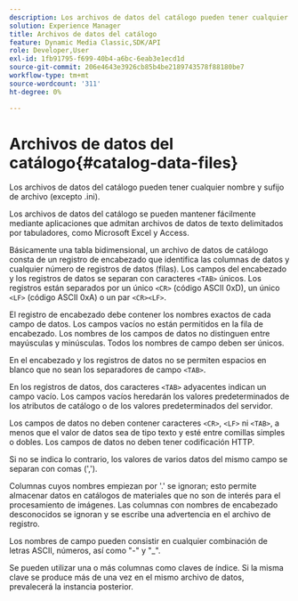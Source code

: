 ```yaml
---
description: Los archivos de datos del catálogo pueden tener cualquier nombre y sufijo de archivo (excepto .ini).
solution: Experience Manager
title: Archivos de datos del catálogo
feature: Dynamic Media Classic,SDK/API
role: Developer,User
exl-id: 1fb91795-f699-40b4-a6bc-6eab3e1ecd1d
source-git-commit: 206e4643e3926cb85b4be2189743578f88180be7
workflow-type: tm+mt
source-wordcount: '311'
ht-degree: 0%

---
```


# Archivos de datos del catálogo{#catalog-data-files}

Los archivos de datos del catálogo pueden tener cualquier nombre y sufijo de archivo (excepto .ini).

Los archivos de datos del catálogo se pueden mantener fácilmente mediante aplicaciones que admitan archivos de datos de texto delimitados por tabuladores, como Microsoft Excel y Access.

Básicamente una tabla bidimensional, un archivo de datos de catálogo consta de un registro de encabezado que identifica las columnas de datos y cualquier número de registros de datos (filas). Los campos del encabezado y los registros de datos se separan con caracteres `<TAB>` únicos. Los registros están separados por un único `<CR>` (código ASCII 0xD), un único `<LF>` (código ASCII 0xA) o un par `<CR><LF>`.

El registro de encabezado debe contener los nombres exactos de cada campo de datos. Los campos vacíos no están permitidos en la fila de encabezado. Los nombres de los campos de datos no distinguen entre mayúsculas y minúsculas. Todos los nombres de campo deben ser únicos.

En el encabezado y los registros de datos no se permiten espacios en blanco que no sean los separadores de campo `<TAB>`.

En los registros de datos, dos caracteres `<TAB>` adyacentes indican un campo vacío. Los campos vacíos heredarán los valores predeterminados de los atributos de catálogo o de los valores predeterminados del servidor.

Los campos de datos no deben contener caracteres `<CR>`, `<LF>` ni `<TAB>`, a menos que el valor de datos sea de tipo texto y esté entre comillas simples o dobles. Los campos de datos no deben tener codificación HTTP.

Si no se indica lo contrario, los valores de varios datos del mismo campo se separan con comas (&#39;,&#39;).

Columnas cuyos nombres empiezan por &#39;.&#39; se ignoran; esto permite almacenar datos en catálogos de materiales que no son de interés para el procesamiento de imágenes. Las columnas con nombres de encabezado desconocidos se ignoran y se escribe una advertencia en el archivo de registro.

Los nombres de campo pueden consistir en cualquier combinación de letras ASCII, números, así como &quot;-&quot; y &quot;_&quot;.

Se pueden utilizar una o más columnas como claves de índice. Si la misma clave se produce más de una vez en el mismo archivo de datos, prevalecerá la instancia posterior.
